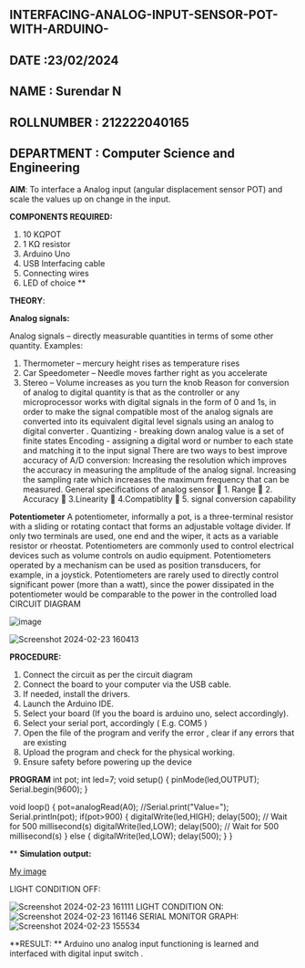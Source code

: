  ## INTERFACING-ANALOG-INPUT-SENSOR-POT-WITH-ARDUINO-

## DATE :23/02/2024
## NAME : Surendar N
## ROLLNUMBER : 212222040165
## DEPARTMENT : Computer Science and Engineering



**AIM**:  To interface a Analog  input (angular displacement sensor POT) and scale the values up on change in the input.


**COMPONENTS REQUIRED:**
1.	10 KΩPOT
2.	1 KΩ resistor 
3.	Arduino Uno 
4.	USB Interfacing cable 
5.	Connecting wires 
6.	LED of choice 
**


**THEORY**: 

**Analog signals:**

Analog signals – directly measurable quantities in terms of some other quantity.
Examples:
1. Thermometer – mercury height rises as temperature rises
2. Car Speedometer – Needle moves farther right as you accelerate
3. Stereo – Volume increases as you turn the knob
Reason for conversion of analog to digital quantity is that as the controller or any microprocessor works with digital signals in the form of 0 and 1s, in order to make the signal compatible  most of the analog signals are converted into its equivalent digital level signals using an analog to digital converter .
Quantizing - breaking down analog value is a set of finite states
Encoding - assigning a digital word or number to each state and matching it to the input signal
 There are two ways to best improve accuracy of A/D conversion:
Increasing the resolution which improves the accuracy in measuring the amplitude of the analog signal.
Increasing the sampling rate which increases the maximum frequency that can be measured.
General specifications of analog sensor
	1. Range
	2. Accuracy
	3.Linearity
	4.Compatiblity
	5. signal conversion capability

**Potentiometer**
A potentiometer, informally a pot, is a three-terminal resistor with a sliding or rotating contact that forms an adjustable voltage divider. If only two terminals are used, one end and the wiper, it acts as a variable resistor or rheostat.
Potentiometers are commonly used to control electrical devices such as volume controls on audio equipment. Potentiometers operated by a mechanism can be used as position transducers, for example, in a joystick. Potentiometers are rarely used to directly control significant power (more than a watt), since the power dissipated in the potentiometer would be comparable to the power in the controlled load
CIRCUIT DIAGRAM





![image](https://user-images.githubusercontent.com/36288975/163530788-eec3cdc3-95e8-4d2d-8349-6d0ea4c9439c.png)

![Screenshot 2024-02-23 160413](https://github.com/SurendarNehru/EXPERIMENT-NO--02-INTERFACING-ANALOG-INPUT-SENSOR-POT-WITH-ARDUINO-/assets/119476295/53a9ad9b-7cef-4105-916b-57e4b8ef1607)






**PROCEDURE:**

1.	Connect the circuit as per the circuit diagram 
2.	Connect the board to your computer via the USB cable.
3.	If needed, install the drivers.
4.	Launch the Arduino IDE.
5.	Select your board (If you the board is arduino uno, select accordingly).
6.	Select your serial port, accordingly ( E.g. COM5 )
7.	Open the file of the program  and verify the error , clear if any errors that are existing 
8.	Upload the program and check for the physical working. 
9.	Ensure safety before powering up the device 



**PROGRAM** 
 int pot;
int led=7;
void setup()
{
  pinMode(led,OUTPUT);
  Serial.begin(9600);
}

void loop()
{
  pot=analogRead(A0);
  //Serial.print("Value=");
  Serial.println(pot);
  if(pot>900)
  {
  digitalWrite(led,HIGH);
  delay(500); // Wait for 500 millisecond(s)
  digitalWrite(led,LOW);
  delay(500); // Wait for 500 millisecond(s)
}
  else
  {
    digitalWrite(led,LOW);
    delay(500);
  }
}


**
**Simulation output:** 



[My image](username.github.com/repository/img/image.jpg)

LIGHT CONDITION OFF:

![Screenshot 2024-02-23 161111](https://github.com/SurendarNehru/EXPERIMENT-NO--02-INTERFACING-ANALOG-INPUT-SENSOR-POT-WITH-ARDUINO-/assets/119476295/a15eb97e-3f06-4462-a63c-162a65ba3da8)
LIGHT CONDITION ON:
![Screenshot 2024-02-23 161146](https://github.com/SurendarNehru/EXPERIMENT-NO--02-INTERFACING-ANALOG-INPUT-SENSOR-POT-WITH-ARDUINO-/assets/119476295/b15cbc8c-e033-49fe-a001-3547ddb41c3b)
SERIAL MONITOR GRAPH:
![Screenshot 2024-02-23 155534](https://github.com/SurendarNehru/EXPERIMENT-NO--02-INTERFACING-ANALOG-INPUT-SENSOR-POT-WITH-ARDUINO-/assets/119476295/80559a6b-a5b3-4af8-867f-555f797bace9)









**RESULT: ** Arduino uno analog input functioning is learned and interfaced with digital input switch .
